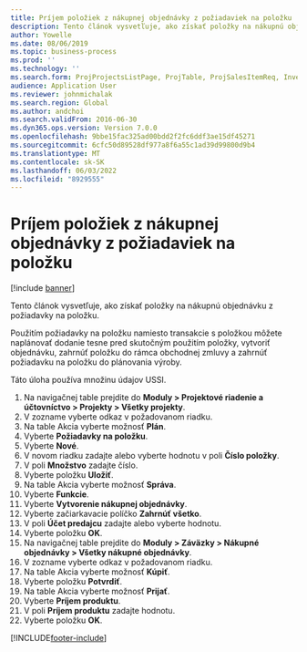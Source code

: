 ```yaml
---
title: Príjem položiek z nákupnej objednávky z požiadaviek na položku
description: Tento článok vysvetľuje, ako získať položky na nákupnú objednávku z požiadavky na položku.
author: Yowelle
ms.date: 08/06/2019
ms.topic: business-process
ms.prod: ''
ms.technology: ''
ms.search.form: ProjProjectsListPage, ProjTable, ProjSalesItemReq, InventItemIdLookupSimple, PurchCreateFromSalesOrder, VendAccountItemLookup, PurchTable, PurchEditLines
audience: Application User
ms.reviewer: johnmichalak
ms.search.region: Global
ms.author: andchoi
ms.search.validFrom: 2016-06-30
ms.dyn365.ops.version: Version 7.0.0
ms.openlocfilehash: 9bbe15fac325ad00bdd2f2fc6ddf3ae15df45271
ms.sourcegitcommit: 6cfc50d89528df977a8f6a55c1ad39d99800d9b4
ms.translationtype: MT
ms.contentlocale: sk-SK
ms.lasthandoff: 06/03/2022
ms.locfileid: "8929555"
---
```

# <a name="receive-items-on-purchase-order-from-item-requirement"></a>Príjem položiek z nákupnej objednávky z požiadaviek na položku

[!include [banner](../../includes/banner.md)]

Tento článok vysvetľuje, ako získať položky na nákupnú objednávku z požiadavky na položku.

Použitím požiadavky na položku namiesto transakcie s položkou môžete naplánovať dodanie tesne pred skutočným použitím položky, vytvoriť objednávku, zahrnúť položku do rámca obchodnej zmluvy a zahrnúť požiadavku na položku do plánovania výroby. 

Táto úloha používa množinu údajov USSI.

1. Na navigačnej table prejdite do **Moduly > Projektové riadenie a účtovníctvo > Projekty > Všetky projekty**.
2. V zozname vyberte odkaz v požadovanom riadku.
3. Na table Akcia vyberte možnosť **Plán**.
4. Vyberte **Požiadavky na položku**.
5. Vyberte **Nové**.
6. V novom riadku zadajte alebo vyberte hodnotu v poli **Číslo položky**.
7. V poli **Množstvo** zadajte číslo.
8. Vyberte položku **Uložiť**.
9. Na table Akcia vyberte možnosť **Správa**.
10. Vyberte **Funkcie**.
11. Vyberte **Vytvorenie nákupnej objednávky**.
12. Vyberte začiarkavacie políčko **Zahrnúť všetko**.
13. V poli **Účet predajcu** zadajte alebo vyberte hodnotu.
14. Vyberte položku **OK**.
15. Na navigačnej table prejdite do **Moduly > Záväzky > Nákupné objednávky > Všetky nákupné objednávky**.
16. V zozname vyberte odkaz v požadovanom riadku.
17. Na table Akcia vyberte možnosť **Kúpiť**.
18. Vyberte položku **Potvrdiť**.
19. Na table Akcia vyberte možnosť **Prijať**.
20. Vyberte **Príjem produktu**.
21. V poli **Príjem produktu** zadajte hodnotu.
22. Vyberte položku **OK**.



[!INCLUDE[footer-include](../../includes/footer-banner.md)]